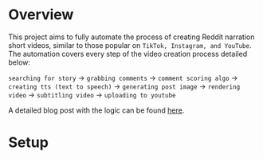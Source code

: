 # Overview

This project aims to fully automate the process of creating Reddit narration short videos, similar to those popular on `TikTok, Instagram, and YouTube`. The automation covers every step of the video creation process detailed below:<br>

`searching for story` -> `grabbing comments` -> `comment scoring algo` -> `creating tts (text to speech)` -> `generating post image` -> `rendering video` -> `subtitling video` -> `uploading to youtube`

A detailed blog post with the logic can be found [here](https://meriedith.com/posts/reddit/).

# Setup
